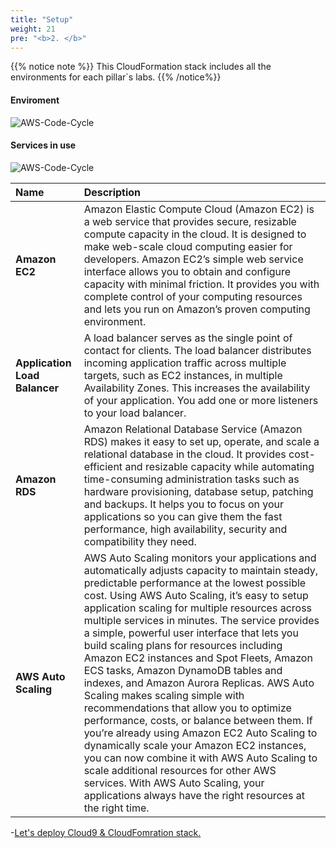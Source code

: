 ```yaml
---
title: "Setup"
weight: 21
pre: "<b>2. </b>"
---
```


{{% notice note %}}
This CloudFormation stack includes all the environments for each pillar`s labs.
{{% /notice%}}
 

#### Enviroment
![AWS-Code-Cycle](/images/war/awswellarchitected.svg)

#### Services in use
![AWS-Code-Cycle](/images/war/awsservice.svg)


| Name | Description|
|:---|:---|
| **Amazon EC2** | Amazon Elastic Compute Cloud (Amazon EC2) is a web service that provides secure, resizable compute capacity in the cloud. It is designed to make web-scale cloud computing easier for developers. Amazon EC2’s simple web service interface allows you to obtain and configure capacity with minimal friction. It provides you with complete control of your computing resources and lets you run on Amazon’s proven computing environment. |
| **Application Load Balancer** | A load balancer serves as the single point of contact for clients. The load balancer distributes incoming application traffic across multiple targets, such as EC2 instances, in multiple Availability Zones. This increases the availability of your application. You add one or more listeners to your load balancer.|
| **Amazon RDS** | Amazon Relational Database Service (Amazon RDS) makes it easy to set up, operate, and scale a relational database in the cloud. It provides cost-efficient and resizable capacity while automating time-consuming administration tasks such as hardware provisioning, database setup, patching and backups. It helps you to focus on your applications so you can give them the fast performance, high availability, security and compatibility they need. | 
| **AWS Auto Scaling** | AWS Auto Scaling monitors your applications and automatically adjusts capacity to maintain steady, predictable performance at the lowest possible cost. Using AWS Auto Scaling, it’s easy to setup application scaling for multiple resources across multiple services in minutes. The service provides a simple, powerful user interface that lets you build scaling plans for resources including Amazon EC2 instances and Spot Fleets, Amazon ECS tasks, Amazon DynamoDB tables and indexes, and Amazon Aurora Replicas. AWS Auto Scaling makes scaling simple with recommendations that allow you to optimize performance, costs, or balance between them. If you’re already using Amazon EC2 Auto Scaling to dynamically scale your Amazon EC2 instances, you can now combine it with AWS Auto Scaling to scale additional resources for other AWS services. With AWS Auto Scaling, your applications always have the right resources at the right time.| 

-[Let's deploy Cloud9 & CloudFomration stack.](/en/setup/cloud9) 
